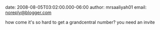 date: 2008-08-05T03:02:00.000-06:00
author: mrsaaliyah01
email: noreply@blogger.com

how come it's so hard to get a grandcentral number? you need an invite